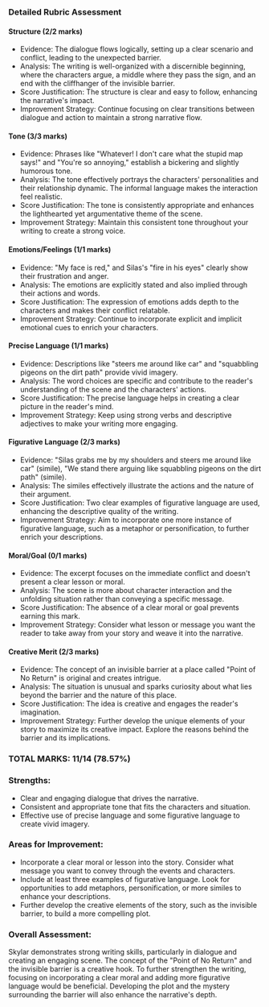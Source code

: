 ### Detailed Rubric Assessment

#### Structure (2/2 marks)

- Evidence: The dialogue flows logically, setting up a clear scenario and conflict, leading to the unexpected barrier.
- Analysis: The writing is well-organized with a discernible beginning, where the characters argue, a middle where they pass the sign, and an end with the cliffhanger of the invisible barrier.
- Score Justification: The structure is clear and easy to follow, enhancing the narrative's impact.
- Improvement Strategy: Continue focusing on clear transitions between dialogue and action to maintain a strong narrative flow.

#### Tone (3/3 marks)

- Evidence: Phrases like "Whatever! I don't care what the stupid map says!" and "You're so annoying," establish a bickering and slightly humorous tone.
- Analysis: The tone effectively portrays the characters' personalities and their relationship dynamic. The informal language makes the interaction feel realistic.
- Score Justification: The tone is consistently appropriate and enhances the lighthearted yet argumentative theme of the scene.
- Improvement Strategy: Maintain this consistent tone throughout your writing to create a strong voice.

#### Emotions/Feelings (1/1 marks)

- Evidence: "My face is red," and Silas's "fire in his eyes" clearly show their frustration and anger.
- Analysis: The emotions are explicitly stated and also implied through their actions and words.
- Score Justification: The expression of emotions adds depth to the characters and makes their conflict relatable.
- Improvement Strategy: Continue to incorporate explicit and implicit emotional cues to enrich your characters.

#### Precise Language (1/1 marks)

- Evidence: Descriptions like "steers me around like car" and "squabbling pigeons on the dirt path" provide vivid imagery.
- Analysis: The word choices are specific and contribute to the reader's understanding of the scene and the characters' actions.
- Score Justification: The precise language helps in creating a clear picture in the reader's mind.
- Improvement Strategy: Keep using strong verbs and descriptive adjectives to make your writing more engaging.

#### Figurative Language (2/3 marks)

- Evidence: "Silas grabs me by my shoulders and steers me around like car" (simile), "We stand there arguing like squabbling pigeons on the dirt path" (simile).
- Analysis: The similes effectively illustrate the actions and the nature of their argument.
- Score Justification: Two clear examples of figurative language are used, enhancing the descriptive quality of the writing.
- Improvement Strategy: Aim to incorporate one more instance of figurative language, such as a metaphor or personification, to further enrich your descriptions.

#### Moral/Goal (0/1 marks)

- Evidence: The excerpt focuses on the immediate conflict and doesn't present a clear lesson or moral.
- Analysis: The scene is more about character interaction and the unfolding situation rather than conveying a specific message.
- Score Justification: The absence of a clear moral or goal prevents earning this mark.
- Improvement Strategy: Consider what lesson or message you want the reader to take away from your story and weave it into the narrative.

#### Creative Merit (2/3 marks)

- Evidence: The concept of an invisible barrier at a place called "Point of No Return" is original and creates intrigue.
- Analysis: The situation is unusual and sparks curiosity about what lies beyond the barrier and the nature of this place.
- Score Justification: The idea is creative and engages the reader's imagination.
- Improvement Strategy: Further develop the unique elements of your story to maximize its creative impact. Explore the reasons behind the barrier and its implications.

### TOTAL MARKS: 11/14 (78.57%)

### Strengths:

- Clear and engaging dialogue that drives the narrative.
- Consistent and appropriate tone that fits the characters and situation.
- Effective use of precise language and some figurative language to create vivid imagery.

### Areas for Improvement:

- Incorporate a clear moral or lesson into the story. Consider what message you want to convey through the events and characters.
- Include at least three examples of figurative language. Look for opportunities to add metaphors, personification, or more similes to enhance your descriptions.
- Further develop the creative elements of the story, such as the invisible barrier, to build a more compelling plot.

### Overall Assessment:

Skylar demonstrates strong writing skills, particularly in dialogue and creating an engaging scene. The concept of the "Point of No Return" and the invisible barrier is a creative hook. To further strengthen the writing, focusing on incorporating a clear moral and adding more figurative language would be beneficial. Developing the plot and the mystery surrounding the barrier will also enhance the narrative's depth.
